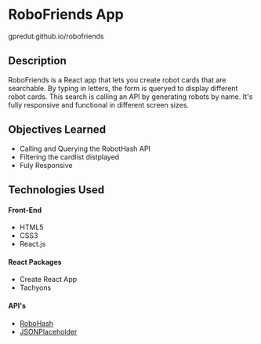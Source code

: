 # RoboFriends App
gpredut.github.io/robofriends

## Description

RoboFriends is a React app that lets you create robot cards that are searchable. By typing in letters, the form is queryed to display different robot cards. This search is calling an API by generating robots by name. It's fully responsive and functional in different screen sizes.

## Objectives Learned

- Calling and Querying the RobotHash API
- Filtering the cardlist distplayed
- Fuly Responsive

## Technologies Used

#### Front-End

- HTML5
- CSS3
- React.js

#### React Packages

- Create React App
- Tachyons

#### API's

- [RoboHash](https://robohash.org/ "RoboHash")
- [JSONPlaceholder](https://jsonplaceholder.typicode.com/ "JSONPlaceholder")
